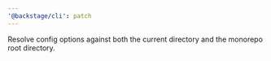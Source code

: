 ```yaml
---
'@backstage/cli': patch
---
```


Resolve config options against both the current directory and the monorepo root directory.

